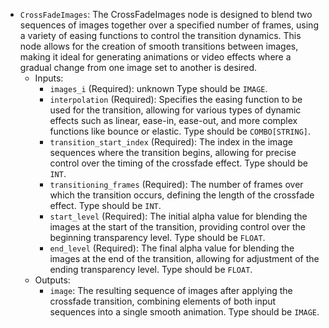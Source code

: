 - `CrossFadeImages`: The CrossFadeImages node is designed to blend two sequences of images together over a specified number of frames, using a variety of easing functions to control the transition dynamics. This node allows for the creation of smooth transitions between images, making it ideal for generating animations or video effects where a gradual change from one image set to another is desired.
    - Inputs:
        - `images_i` (Required): unknown Type should be `IMAGE`.
        - `interpolation` (Required): Specifies the easing function to be used for the transition, allowing for various types of dynamic effects such as linear, ease-in, ease-out, and more complex functions like bounce or elastic. Type should be `COMBO[STRING]`.
        - `transition_start_index` (Required): The index in the image sequences where the transition begins, allowing for precise control over the timing of the crossfade effect. Type should be `INT`.
        - `transitioning_frames` (Required): The number of frames over which the transition occurs, defining the length of the crossfade effect. Type should be `INT`.
        - `start_level` (Required): The initial alpha value for blending the images at the start of the transition, providing control over the beginning transparency level. Type should be `FLOAT`.
        - `end_level` (Required): The final alpha value for blending the images at the end of the transition, allowing for adjustment of the ending transparency level. Type should be `FLOAT`.
    - Outputs:
        - `image`: The resulting sequence of images after applying the crossfade transition, combining elements of both input sequences into a single smooth animation. Type should be `IMAGE`.
